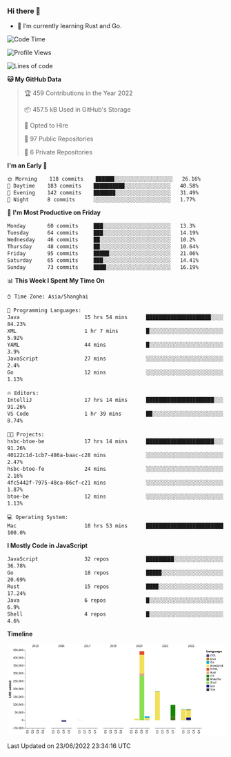 ### Hi there 👋

- 🌱 I’m currently learning Rust and Go.

<!--START_SECTION:waka-->
![Code Time](http://img.shields.io/badge/Code%20Time-467%20hrs%2051%20mins-blue)

![Profile Views](http://img.shields.io/badge/Profile%20Views-0-blue)

![Lines of code](https://img.shields.io/badge/From%20Hello%20World%20I%27ve%20Written-900%20Thousand%20lines%20of%20code-blue)

**🐱 My GitHub Data** 

> 🏆 459 Contributions in the Year 2022
 > 
> 📦 457.5 kB Used in GitHub's Storage 
 > 
> 💼 Opted to Hire
 > 
> 📜 97 Public Repositories 
 > 
> 🔑 6 Private Repositories  
 > 
**I'm an Early 🐤** 

```text
🌞 Morning    118 commits    ██████░░░░░░░░░░░░░░░░░░░   26.16% 
🌆 Daytime    183 commits    ██████████░░░░░░░░░░░░░░░   40.58% 
🌃 Evening    142 commits    ███████░░░░░░░░░░░░░░░░░░   31.49% 
🌙 Night      8 commits      ░░░░░░░░░░░░░░░░░░░░░░░░░   1.77%

```
📅 **I'm Most Productive on Friday** 

```text
Monday       60 commits     ███░░░░░░░░░░░░░░░░░░░░░░   13.3% 
Tuesday      64 commits     ███░░░░░░░░░░░░░░░░░░░░░░   14.19% 
Wednesday    46 commits     ██░░░░░░░░░░░░░░░░░░░░░░░   10.2% 
Thursday     48 commits     ██░░░░░░░░░░░░░░░░░░░░░░░   10.64% 
Friday       95 commits     █████░░░░░░░░░░░░░░░░░░░░   21.06% 
Saturday     65 commits     ███░░░░░░░░░░░░░░░░░░░░░░   14.41% 
Sunday       73 commits     ████░░░░░░░░░░░░░░░░░░░░░   16.19%

```


📊 **This Week I Spent My Time On** 

```text
⌚︎ Time Zone: Asia/Shanghai

💬 Programming Languages: 
Java                     15 hrs 54 mins      █████████████████████░░░░   84.23% 
XML                      1 hr 7 mins         █░░░░░░░░░░░░░░░░░░░░░░░░   5.92% 
YAML                     44 mins             █░░░░░░░░░░░░░░░░░░░░░░░░   3.9% 
JavaScript               27 mins             ░░░░░░░░░░░░░░░░░░░░░░░░░   2.4% 
Go                       12 mins             ░░░░░░░░░░░░░░░░░░░░░░░░░   1.13%

🔥 Editors: 
IntelliJ                 17 hrs 14 mins      ██████████████████████░░░   91.26% 
VS Code                  1 hr 39 mins        ██░░░░░░░░░░░░░░░░░░░░░░░   8.74%

🐱‍💻 Projects: 
hsbc-btoe-be             17 hrs 14 mins      ██████████████████████░░░   91.26% 
40122c1d-1cb7-486a-baac-c28 mins             ░░░░░░░░░░░░░░░░░░░░░░░░░   2.47% 
hsbc-btoe-fe             24 mins             ░░░░░░░░░░░░░░░░░░░░░░░░░   2.16% 
4fc5442f-7975-48ca-86cf-c21 mins             ░░░░░░░░░░░░░░░░░░░░░░░░░   1.87% 
btoe-be                  12 mins             ░░░░░░░░░░░░░░░░░░░░░░░░░   1.13%

💻 Operating System: 
Mac                      18 hrs 53 mins      █████████████████████████   100.0%

```

**I Mostly Code in JavaScript** 

```text
JavaScript               32 repos            █████████░░░░░░░░░░░░░░░░   36.78% 
Go                       18 repos            █████░░░░░░░░░░░░░░░░░░░░   20.69% 
Rust                     15 repos            ████░░░░░░░░░░░░░░░░░░░░░   17.24% 
Java                     6 repos             █░░░░░░░░░░░░░░░░░░░░░░░░   6.9% 
Shell                    4 repos             █░░░░░░░░░░░░░░░░░░░░░░░░   4.6%

```


**Timeline**

![Chart not found](https://raw.githubusercontent.com/elton/elton/main/charts/bar_graph.png) 


 Last Updated on 23/06/2022 23:34:16 UTC
<!--END_SECTION:waka-->

<!--
**elton/elton** is a ✨ _special_ ✨ repository because its `README.md` (this file) appears on your GitHub profile.

Here are some ideas to get you started:

- 🔭 I’m currently working on ...
- 🌱 I’m currently learning ...
- 👯 I’m looking to collaborate on ...
- 🤔 I’m looking for help with ...
- 💬 Ask me about ...
- 📫 How to reach me: ...
- 😄 Pronouns: ...
- ⚡ Fun fact: ...
-->
